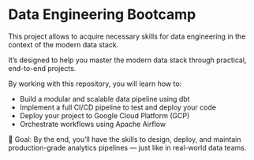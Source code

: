 # Data Engineering Bootcamp

This project allows to acquire necessary skills for data engineering in the context of the modern data stack. 

It’s designed to help you master the modern data stack through practical, end-to-end projects.

By working with this repository, you will learn how to:

- Build a modular and scalable data pipeline using dbt
- Implement a full CI/CD pipeline to test and deploy your code
- Deploy your project to Google Cloud Platform (GCP)
- Orchestrate workflows using Apache Airflow

📍 Goal: By the end, you’ll have the skills to design, deploy, and maintain production-grade analytics pipelines — just like in real-world data teams.
